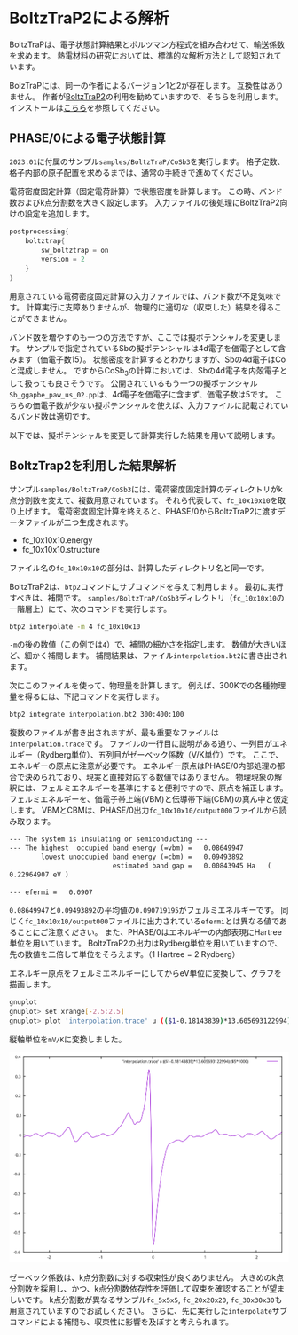 # BoltzTraP2による解析

BoltzTraPは、電子状態計算結果とボルツマン方程式を組み合わせて、輸送係数を求めます。
熱電材料の研究においては、標準的な解析方法として認知されています。

BolzTraPには、同一の作者によるバージョン1と2が存在します。
互換性はありません。
作者が[BoltzTraP2](https://www.tuwien.at/en/tch/tc/theoretical-materials-chemistry/boltztrap2)の利用を勧めていますので、そちらを利用します。
インストールは[こちら](https://github.com/matelier/moku-moku/blob/master/tools/BoltzTraP2/README.md)を参照してください。

## PHASE/0による電子状態計算

`2023.01`に付属のサンプル`samples/BoltzTraP/CoSb3`を実行します。
格子定数、格子内部の原子配置を求めるまでは、通常の手続きで進めてください。

電荷密度固定計算（固定電荷計算）で状態密度を計算します。
この時、バンド数およびk点分割数を大きく設定します。
入力ファイルの後処理にBoltzTraP2向けの設定を追加します。

```C
postprocessing{
    boltztrap{
        sw_boltztrap = on
        version = 2
    }
}
```

用意されている電荷密度固定計算の入力ファイルでは、バンド数が不足気味です。
計算実行に支障ありませんが、物理的に適切な（収束した）結果を得ることができません。

バンド数を増やすのも一つの方法ですが、ここでは擬ポテンシャルを変更します。
サンプルで指定されているSbの擬ポテンシャルは4d電子を価電子として含みます（価電子数15）。
状態密度を計算するとわかりますが、Sbの4d電子はCoと混成しません。
ですからCoSb<sub>3</sub>の計算においては、Sbの4d電子を内殻電子として扱っても良さそうです。
公開されているもう一つの擬ポテンシャル`Sb_ggapbe_paw_us_02.pp`は、4d電子を価電子に含まず、価電子数は5です。
こちらの価電子数が少ない擬ポテンシャルを使えば、入力ファイルに記載されているバンド数は適切です。

以下では、擬ポテンシャルを変更して計算実行した結果を用いて説明します。

## BoltzTrap2を利用した結果解析

サンプル`samples/BoltzTraP/CoSb3`には、電荷密度固定計算のディレクトリがk点分割数を変えて、複数用意されています。
それら代表して、`fc_10x10x10`を取り上げます。
電荷密度固定計算を終えると、PHASE/0からBoltzTraP2に渡すデータファイルが二つ生成されます。

- fc_10x10x10.energy
- fc_10x10x10.structure

ファイル名の`fc_10x10x10`の部分は、計算したディレクトリ名と同一です。

BoltzTraP2は、`btp2`コマンドにサブコマンドを与えて利用します。
最初に実行すべきは、補間です。
`samples/BoltzTraP/CoSb3`ディレクトリ（`fc_10x10x10`の一階層上）にて、次のコマンドを実行します。

```sh
btp2 interpolate -m 4 fc_10x10x10
```

`-m`の後の数値（この例では`4`）で、補間の細かさを指定します。
数値が大きいほど、細かく補間します。
補間結果は、ファイル`interpolation.bt2`に書き出されます。

次にこのファイルを使って、物理量を計算します。
例えば、300Kでの各種物理量を得るには、下記コマンドを実行します。

```sh
btp2 integrate interpolation.bt2 300:400:100
```

複数のファイルが書き出されますが、最も重要なファイルは`interpolation.trace`です。
ファイルの一行目に説明がある通り、一列目がエネルギー（Rydberg単位）、五列目がゼーベック係数（V/K単位）です。
ここで、エネルギーの原点に注意が必要です。
エネルギー原点はPHASE/0内部処理の都合で決められており、現実と直接対応する数値ではありません。
物理現象の解釈には、フェルミエネルギーを基準にすると便利ですので、原点を補正します。
フェルミエネルギーを、価電子帯上端(VBM)と伝導帯下端(CBM)の真ん中と仮定します。
VBMとCBMは、PHASE/0出力`fc_10x10x10/output000`ファイルから読み取ります。

```
--- The system is insulating or semiconducting ---
--- The highest  occupied band energy (=vbm) =   0.08649947
        lowest unoccupied band energy (=cbm) =   0.09493892
                          estimated band gap =   0.00843945 Ha   (   0.22964907 eV )

--- efermi =   0.0907
```

`0.08649947`と`0.09493892`の平均値の`0.090719195`がフェルミエネルギーです。
同じく`fc_10x10x10/output000`ファイルに出力されている`efermi`とは異なる値であることにご注意ください。
また、PHASE/0はエネルギーの内部表現にHartree単位を用いています。
BoltzTraP2の出力はRydberg単位を用いていますので、先の数値を二倍して単位をそろえます。（1 Hartree = 2 Rydberg）

エネルギー原点をフェルミエネルギーにしてからeV単位に変換して、グラフを描画します。

```sh
gnuplot
gnuplot> set xrange[-2.5:2.5]
gnuplot> plot 'interpolation.trace' u (($1-0.18143839)*13.605693122994):($5*1000) w l
```

縦軸単位を`mV/K`に変換しました。

![ゼーベック係数](./images/seebeck.svg)

ゼーベック係数は、k点分割数に対する収束性が良くありません。
大きめのk点分割数を採用し、かつ、k点分割数依存性を評価して収束を確認することが望ましいです。
k点分割数が異なるサンプル`fc_5x5x5`, `fc_20x20x20`, `fc_30x30x30`も用意されていますのでお試しください。
さらに、先に実行した`interpolate`サブコマンドによる補間も、収束性に影響を及ぼすと考えられます。
